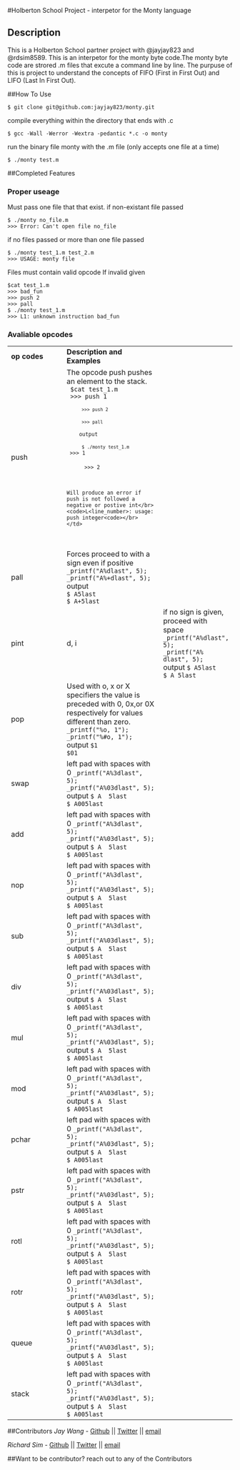 #Holberton School Project - interpetor for the Monty language
## Description
This is a Holberton School partner project with @jayjay823 and @rdsim8589. This is an interpetor for the monty byte code.The monty byte code are strored .m files that excute a command line by line. The purpuse of this is project to understand the concepts of FIFO (First in First Out) and LIFO (Last In First Out).

##How To Use
```
$ git clone git@github.com:jayjay823/monty.git
```
compile everything within the directory that ends with .c
```
$ gcc -Wall -Werror -Wextra -pedantic *.c -o monty
```
run the binary file monty with the .m file (only accepts one file at a time)
```
$ ./monty test.m
```

##Completed Features
### Proper useage
Must pass one file that that exist.
if non-existant file passed
```
$ ./monty no_file.m
>>> Error: Can't open file no_file
```
if no files passed or more than one file passed
```
$ ./monty test_1.m test_2.m
>>> USAGE: monty file
```

Files must contain valid opcode
If invalid given
```
$cat test_1.m
>>> bad_fun
>>> push 2
>>> pall
$ ./monty test_1.m
>>> L1: unknown instruction bad_fun
```


### Avaliable opcodes


<table class="tg">
  <col width="45%">
  <col width="65%">
  <tr>
    <td><b>op codes</b></td>
    <td><b>Description and Examples</b> </td>
  </tr>

  <tr>
    <td>push</td>
    <td>
	The opcode push pushes an element to the stack.</br>
	<code> $cat test_1.m</code></br>
	<code> >>> push 1<code></br>
	<code> >>> push 2</code></br>
	<code> >>> pall</code></br>
	output</br>
	<code> $ ./monty test_1.m</code></br
	<code> >>> 1</code></br>
	<code> >>> 2</code></br>

	Will produce an error if push is not followed a negative or postive int</br>
	<code>L<line_number>: usage: push integer<code></br>
    </td>
  </tr>
  <tr>
    <td>pall</td>
    <td>
      Forces proceed to with a sign even if positive</br>
      <code>_printf("A%dlast", 5);</code></br>
      <code>_printf("A%+dlast", 5);</code></br>
    output</br>
      <code>$ A5last</code></br>
      <code>$ A+5last</code></br>
    </td>
  </tr>
  <tr>
    <td>pint</td>
    <td>d, i</td>
    <td>
    if no sign is given, proceed with space
      <code>_printf("A%dlast", 5);</code></br>
      <code>_printf("A% dlast", 5);</code></br>
    output
      <code>$ A5last</code></br>
      <code>$ A 5last</code></br>
    </td>
  </tr>
  <tr>
   <td>pop</td>
    <td>
    Used with o, x or X specifiers the value is preceded with 0, 0x,or 0X respectively for values different than zero.
      <code>_printf("%o, 1");</code></br>
      <code>_printf("%#o, 1");</code></br>
    output
      <code>$1</code></br>
      <code>$01</code></br>
    </td>
  </tr>
  <tr>
    <td>swap</td>
    <td>
     left pad with spaces with 0
      <code>_printf("A%3dlast", 5);</code></br>
      <code>_printf("A%03dlast", 5);</code></br>
    output
      <code>$ A  5last</code></br>
      <code>$ A005last</code></br>
    </td>
  </tr>
  <tr>
    <td>add</td>
    <td>
     left pad with spaces with 0
      <code>_printf("A%3dlast", 5);</code></br>
      <code>_printf("A%03dlast", 5);</code></br>
    output
      <code>$ A  5last</code></br>
      <code>$ A005last</code></br>
    </td>
  </tr>
  <tr>
  <td>nop</td>
    <td>
     left pad with spaces with 0
      <code>_printf("A%3dlast", 5);</code></br>
      <code>_printf("A%03dlast", 5);</code></br>
    output
      <code>$ A  5last</code></br>
      <code>$ A005last</code></br>
    </td>
  </tr>
  <tr>
    <td>sub</td>
    <td>
     left pad with spaces with 0
      <code>_printf("A%3dlast", 5);</code></br>
      <code>_printf("A%03dlast", 5);</code></br>
    output
      <code>$ A  5last</code></br>
      <code>$ A005last</code></br>
    </td>
  </tr>
  <tr>
    <td>div</td>
    <td>
     left pad with spaces with 0
      <code>_printf("A%3dlast", 5);</code></br>
      <code>_printf("A%03dlast", 5);</code></br>
    output
      <code>$ A  5last</code></br>
      <code>$ A005last</code></br>
    </td>
  </tr>
  <tr>
    <td>mul</td>
    <td>
     left pad with spaces with 0
      <code>_printf("A%3dlast", 5);</code></br>
      <code>_printf("A%03dlast", 5);</code></br>
    output
      <code>$ A  5last</code></br>
      <code>$ A005last</code></br>
    </td>
  </tr>
  <tr>
    <td>mod</td>
    <td>
     left pad with spaces with 0
      <code>_printf("A%3dlast", 5);</code></br>
      <code>_printf("A%03dlast", 5);</code></br>
    output
      <code>$ A  5last</code></br>
      <code>$ A005last</code></br>
    </td>
  </tr>
  <tr>
    <td>pchar</td>
    <td>
     left pad with spaces with 0
      <code>_printf("A%3dlast", 5);</code></br>
      <code>_printf("A%03dlast", 5);</code></br>
    output
      <code>$ A  5last</code></br>
      <code>$ A005last</code></br>
    </td>
  </tr>
  <tr>
    <td>pstr</td>
    <td>
     left pad with spaces with 0
      <code>_printf("A%3dlast", 5);</code></br>
      <code>_printf("A%03dlast", 5);</code></br>
    output
      <code>$ A  5last</code></br>
      <code>$ A005last</code></br>
    </td>
  </tr>
  <tr>
    <td>rotl</td>
    <td>
     left pad with spaces with 0
      <code>_printf("A%3dlast", 5);</code></br>
      <code>_printf("A%03dlast", 5);</code></br>
    output
      <code>$ A  5last</code></br>
      <code>$ A005last</code></br>
    </td>
  </tr>
  <tr>
    <td>rotr</td>
    <td>
     left pad with spaces with 0
      <code>_printf("A%3dlast", 5);</code></br>
      <code>_printf("A%03dlast", 5);</code></br>
    output
      <code>$ A  5last</code></br>
      <code>$ A005last</code></br>
    </td>
  </tr>
  <tr>
    <td>queue</td>
    <td>
     left pad with spaces with 0
      <code>_printf("A%3dlast", 5);</code></br>
      <code>_printf("A%03dlast", 5);</code></br>
    output
      <code>$ A  5last</code></br>
      <code>$ A005last</code></br>
    </td>
  </tr>
  <tr>
    <td>stack</td>
    <td>
     left pad with spaces with 0
      <code>_printf("A%3dlast", 5);</code></br>
      <code>_printf("A%03dlast", 5);</code></br>
    output
      <code>$ A  5last</code></br>
      <code>$ A005last</code></br>
    </td>
  </tr>
</table>


##Contributors
*Jay Wang* - [Github](https://github.com/jayjay823) || [Twitter](https://twitter.com/jianqinwang94) || [email](jianqin.wang@holbertonschool.com)

*Richard Sim* - [Github](https://github.com/rdsim8589) || [Twitter](https://twitter.com/richard_d_sim) || [email](richard.sim@holbertonschool.com)

##Want to be contributor?
reach out to any of the Contributors